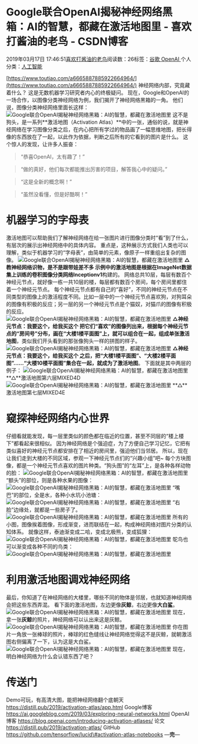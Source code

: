 
# Google联合OpenAI揭秘神经网络黑箱：AI的智慧，都藏在激活地图里 - 喜欢打酱油的老鸟 - CSDN博客


2019年03月17日 17:46:51[喜欢打酱油的老鸟](https://me.csdn.net/weixin_42137700)阅读数：26标签：[谷歌																](https://so.csdn.net/so/search/s.do?q=谷歌&t=blog)[OpenAI																](https://so.csdn.net/so/search/s.do?q=OpenAI&t=blog)[
							](https://so.csdn.net/so/search/s.do?q=谷歌&t=blog)个人分类：[人工智能																](https://blog.csdn.net/weixin_42137700/article/category/7820233)


[https://www.toutiao.com/a6665887885922664964/](https://www.toutiao.com/a6665887885922664964/)
神经网络内部，究竟藏着什么？
这是无数机器学习研究者内心的终极疑问。
现在，Google和OpenAI的一场合作，以图像分类神经网络为例，我们揭开了神经网络黑箱的一角。
他们说，图像分类神经网络里面长这样：
![Google联合OpenAI揭秘神经网络黑箱：AI的智慧，都藏在激活地图里](http://p1.pstatp.com/large/pgc-image/48afa2056fae4fc78736704eb9050437)
这不是狗头，是一系列**激活地图（Activation Atlas）**中的一张，通俗的说，就是神经网络在学习图像分类之后，在内心把所有学过的物品画了一幅思维地图，把长得像的东西放在了一起，以此作为依据，判断之后所有的它看到的图片是什么。
这个惊人的发现，让许多人振奋：
> “恭喜OpenAI，太有趣了！”

> “做的真好，他们每次都能推出厉害的项目，解答我心中的疑问。”

> “这是全新的概念啊！”

> “虽然没看懂，但是好酷啊！”

# 机器学习的字母表
激活地图可以帮助我们了解神经网络在给一张图片进行图像分类时“看”到了什么，有层次的展示出神经网络中的具体内容。
重点是，这种展示方式我们人类也可以理解，类似于机器学习的“字母表”，由简单的元素，像原子一样重组出复杂的图像。
![Google联合OpenAI揭秘神经网络黑箱：AI的智慧，都藏在激活地图里](http://p1.pstatp.com/large/pgc-image/3bc64b2ff07e4178bbdbbd5612f3d25e)
**△**教神经网络识物，是不是跟带娃差不多
示例中的激活地图是根据在ImageNet数据集上训练的卷积图像分类网络**Inceptionv1**构建的。
网络总共10层，每层有数百个神经元节点，就好像一栋一共10层的楼，每层都有数百个房间，每个房间里都住着一个神经元节点。
每个神经元节点都有自己的“喜好”，不同的神经元节点在不同类型的图像上的激活程度不同。比如一层中的一个神经元节点喜欢狗，对狗耳朵的图像有积极的反应；另一层的另一个神经元节点是个猫奴，对猫爪的图像有积极的反应。
![Google联合OpenAI揭秘神经网络黑箱：AI的智慧，都藏在激活地图里](http://p1.pstatp.com/large/pgc-image/fda7fb59ae1640569f0ca76bc56dc3d2)
**△**神经元节点：我要这个，给我买这个
把它们“喜欢”的图像列出来，根据每个神经元节点的“房间号”分布，画在“大楼1楼平面图”上，就可以组合在一起，组成单张**激活地图**，类似我们开头看到的那张像狗头一样的拼图的样子。
![Google联合OpenAI揭秘神经网络黑箱：AI的智慧，都藏在激活地图里](http://p1.pstatp.com/large/pgc-image/1fb1df8c666c4adaaddd0b44bdd90a74)
**△**神经元节点：我要这个，给我买这个
之后，把“大楼1楼平面图”、“大楼2楼平面图”……“大楼10楼平面图”集合在一起，就成为了**激活地图**。
下面就是其中两层的例子：
![Google联合OpenAI揭秘神经网络黑箱：AI的智慧，都藏在激活地图里](http://p9.pstatp.com/large/pgc-image/5cb0a66e94584058870da81dfdc45a8a)
**△**激活地图第六层MIXED4D
![Google联合OpenAI揭秘神经网络黑箱：AI的智慧，都藏在激活地图里](http://p1.pstatp.com/large/pgc-image/f05766b3bebb4eb0b2dc45375e56d10a)
**△**激活地图第七层MIXED4E
# 窥探神经网络内心世界
仔细看就能发现，每一层里类似的颜色都在临近的位置，甚至不同层的“楼上楼下”都看起来很相似。
因为神经网络是个强迫症，为了方便自己学习记忆，它把有类似喜好的神经元节点都安排在了相近的房间里，强迫他们当邻居。
所以，现在让我们走到大楼的不同区域，参观一下神经元节点们的“兴趣小组”吧~
每个方块图像，都是一个神经元节点喜欢的图片种类。“狗头图”的“左耳”上，是各种各样动物的脸：
![Google联合OpenAI揭秘神经网络黑箱：AI的智慧，都藏在激活地图里](http://p1.pstatp.com/large/pgc-image/beae540b1c1c4a8fb1243758ea7b02b2)
“额头”的部位，则是各种水果的图像：
![Google联合OpenAI揭秘神经网络黑箱：AI的智慧，都藏在激活地图里](http://p3.pstatp.com/large/pgc-image/da93fdb00034423fb6b937b6ad77e172)
“嘴巴”的部位，全是水，各种小水坑小池塘：
![Google联合OpenAI揭秘神经网络黑箱：AI的智慧，都藏在激活地图里](http://p1.pstatp.com/large/pgc-image/1cf37fcba14f402da8d7470b40eec37a)
“右脸”边缘处，就都是一些房子了。
![Google联合OpenAI揭秘神经网络黑箱：AI的智慧，都藏在激活地图里](http://p1.pstatp.com/large/pgc-image/e456cbd15c764be8b4d93639458ee13d)
所有的小图，图像挨着图像，形成渐变，进而联结在一起，构成神经网络对图片分类的认知体系。
就像这样，泰迪渐变成二哈，变成北极熊，变成狐狸：
![Google联合OpenAI揭秘神经网络黑箱：AI的智慧，都藏在激活地图里](http://p1.pstatp.com/large/pgc-image/779c145f200141569fa6684480c18cb5)
鸵鸟也可以渐变成各种不同的鸟类：
![Google联合OpenAI揭秘神经网络黑箱：AI的智慧，都藏在激活地图里](http://p1.pstatp.com/large/pgc-image/e13bea30cd3b45a6ba156e9667dac4a8)

# 利用激活地图调戏神经网络
最后，你知道了在神经网络的大楼里，哪些不同的物体是邻居，也就知道神经网络会把这些东西弄混。
看下面的激活地图，左边更像**灰鲸**，右边更像**大白鲨**。
![Google联合OpenAI揭秘神经网络黑箱：AI的智慧，都藏在激活地图里](http://p1.pstatp.com/large/pgc-image/a7147859fc97413398d3c1d4ca819853)
现在，拿一张**灰鲸**的照片，神经网络可以认出来这是灰鲸。
![Google联合OpenAI揭秘神经网络黑箱：AI的智慧，都藏在激活地图里](http://p3.pstatp.com/large/pgc-image/b799afc677c044468e5526ba0f21bbb1)
你在图片一角放一张棒球的照片，棒球的红色缝线让神经网络觉得这不是灰鲸，就朝激活图右侧偏离了一下，认为这是大白鲨。
![Google联合OpenAI揭秘神经网络黑箱：AI的智慧，都藏在激活地图里](http://p1.pstatp.com/large/pgc-image/7f5691c8f5dd416d84603d904b097dea)
现在，明白神经网络为什么会认错东西了吧？
# 传送门
Demo可玩，有高清大图，能把神经网络翻个底朝天
https://distill.pub/2019/activation-atlas/app.html
Google博客
https://ai.googleblog.com/2019/03/exploring-neural-networks.html
OpenAI博客
https://blog.openai.com/introducing-activation-atlases/
论文
https://distill.pub/2019/activation-atlas/
GitHub
https://github.com/tensorflow/lucid\#activation-atlas-notebooks
—**完**—

